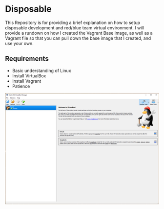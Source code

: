 # Disposable

This Repository is for providing a brief explanation on how to setup disposable development and red/blue team virtual environment. I will provide a rundown on how I created the Vagrant Base image, as well as a Vagrant file so that you can pull down the base image that I created, and use your own.

## Requirements

* Basic understanding of Linux
* Install VirtualBox
* Install Vagrant
* Patience


![alt text](./images/VirtualBox.png)
